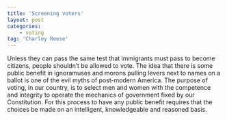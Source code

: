 ```yaml
---
title: 'Screening voters'
layout: post
categories:
    - voting
tag: 'Charley Reese'
---
```


Unless they can pass the same test that immigrants must pass to become citizens, people shouldn’t be allowed to vote. The idea that there is some public benefit in ignoramuses and morons pulling levers next to names on a ballot is one of the evil myths of post-modern America. The purpose of voting, in our country, is to select men and women with the competence and integrity to operate the mechanics of government fixed by our Constitution. For this process to have any public benefit requires that the choices be made on an intelligent, knowledgeable and reasoned basis.